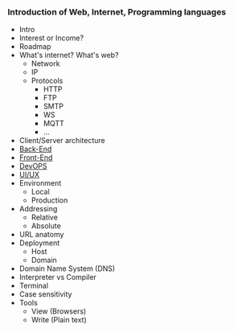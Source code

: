 ### Introduction of  Web, Internet, Programming languages

- Intro
- Interest or Income?
- Roadmap
- What's internet? What's web?
  - Network
  - IP
  - Protocols
    - HTTP
    - FTP
    - SMTP
    - WS
    - MQTT
    - ...
- Client/Server architecture
- [Back-End](./../Back-End/README.md) 
- [Front-End](./../Front-End/README.md)
- [DevOPS](./../DevOps/README.md)
- [UI/UX](./../UI-UX/README.md)
- Environment
  - Local
  - Production
- Addressing 
    - Relative
    - Absolute
- URL anatomy
- Deployment
  - Host
  - Domain
- Domain Name System (DNS)
- Interpreter vs Compiler
- Terminal
- Case sensitivity
- Tools
    - View (Browsers)
    - Write (Plain text)
